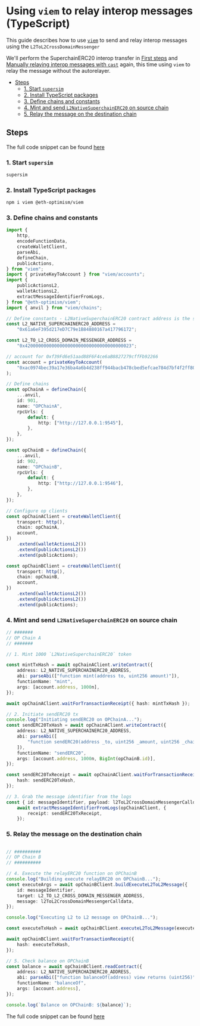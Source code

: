 <!-- omit in toc -->
# Using `viem` to relay interop messages (TypeScript)

This guide describes how to use [`viem`](https://viem.sh/) to send and relay interop messages using the `L2ToL2CrossDomainMessenger`

We'll perform the SuperchainERC20 interop transfer in [First steps](../../getting-started/first-steps.md#send-an-interoperable-superchainerc20-token-from-chain-901-to-902-l2-to-l2-message-passing) and [Manually relaying interop messages with `cast`](./manually-relaying-interop-messages-cast.md) again, this time using `viem` to relay the message without the autorelayer.

- [Steps](#steps)
  - [1. Start `supersim`](#1-start-supersim)
  - [2. Install TypeScript packages](#2-install-typescript-packages)
  - [3. Define chains and constants](#3-define-chains-and-constants)
  - [4. Mint and send `L2NativeSuperchainERC20` on source chain](#4-mint-and-send-l2nativesuperchainerc20-on-source-chain)
  - [5. Relay the message on the destination chain](#5-relay-the-message-on-the-destination-chain)


## Steps

The full code snippet can be found [here](./relay-using-viem-full-code.md)

### 1. Start `supersim`

```sh
supersim
```

### 2. Install TypeScript packages
```sh
npm i viem @eth-optimism/viem
```

### 3. Define chains and constants

```ts
import {
	http,
	encodeFunctionData,
	createWalletClient,
	parseAbi,
	defineChain,
	publicActions,
} from "viem";
import { privateKeyToAccount } from "viem/accounts";
import {
	publicActionsL2,
	walletActionsL2,
	extractMessageIdentifierFromLogs,
} from "@eth-optimism/viem";
import { anvil } from "viem/chains";

// Define constants - L2NativeSuperchainERC20 contract address is the same on every chain
const L2_NATIVE_SUPERCHAINERC20_ADDRESS =
	"0x61a6eF395d217eD7C79e1B84880167a417796172";

const L2_TO_L2_CROSS_DOMAIN_MESSENGER_ADDRESS =
	"0x4200000000000000000000000000000000000023";

// account for 0xf39Fd6e51aad88F6F4ce6aB8827279cffFb92266
const account = privateKeyToAccount(
	"0xac0974bec39a17e36ba4a6b4d238ff944bacb478cbed5efcae784d7bf4f2ff80",
);

// Define chains
const opChainA = defineChain({
	...anvil,
	id: 901,
	name: "OPChainA",
	rpcUrls: {
		default: {
			http: ["http://127.0.0.1:9545"],
		},
	},
});

const opChainB = defineChain({
	...anvil,
	id: 902,
	name: "OPChainB",
	rpcUrls: {
		default: {
			http: ["http://127.0.0.1:9546"],
		},
	},
});

// Configure op clients
const opChainAClient = createWalletClient({
	transport: http(),
	chain: opChainA,
	account,
})
	.extend(walletActionsL2())
	.extend(publicActionsL2())
	.extend(publicActions);

const opChainBClient = createWalletClient({
	transport: http(),
	chain: opChainB,
	account,
})
	.extend(walletActionsL2())
	.extend(publicActionsL2())
	.extend(publicActions);
```

### 4. Mint and send `L2NativeSuperchainERC20` on source chain

```ts
// #######
// OP Chain A
// #######

// 1. Mint 1000 `L2NativeSuperchainERC20` token

const mintTxHash = await opChainAClient.writeContract({
	address: L2_NATIVE_SUPERCHAINERC20_ADDRESS,
	abi: parseAbi(["function mint(address to, uint256 amount)"]),
	functionName: "mint",
	args: [account.address, 1000n],
});

await opChainAClient.waitForTransactionReceipt({ hash: mintTxHash });

// 2. Initiate sendERC20 tx
console.log("Initiating sendERC20 on OPChainA...");
const sendERC20TxHash = await opChainAClient.writeContract({
	address: L2_NATIVE_SUPERCHAINERC20_ADDRESS,
	abi: parseAbi([
		"function sendERC20(address _to, uint256 _amount, uint256 _chainId)",
	]),
	functionName: "sendERC20",
	args: [account.address, 1000n, BigInt(opChainB.id)],
});

const sendERC20TxReceipt = await opChainAClient.waitForTransactionReceipt({
	hash: sendERC20TxHash,
});

// 3. Grab the message identifier from the logs
const { id: messageIdentifier, payload: l2ToL2CrossDomainMessengerCalldata } =
	await extractMessageIdentifierFromLogs(opChainAClient, {
		receipt: sendERC20TxReceipt,
	});

```

### 5. Relay the message on the destination chain

```ts

// ##########
// OP Chain B
// ##########

// 4. Execute the relayERC20 function on OPChainB
console.log("Building execute relayERC20 on OPChainB...");
const executeArgs = await opChainBClient.buildExecuteL2ToL2Message({
	id: messageIdentifier,
	target: L2_TO_L2_CROSS_DOMAIN_MESSENGER_ADDRESS,
	message: l2ToL2CrossDomainMessengerCalldata,
});

console.log("Executing L2 to L2 message on OPChainB...");

const executeTxHash = await opChainBClient.executeL2ToL2Message(executeArgs);

await opChainBClient.waitForTransactionReceipt({
	hash: executeTxHash,
});

// 5. Check balance on OPChainB
const balance = await opChainBClient.readContract({
	address: L2_NATIVE_SUPERCHAINERC20_ADDRESS,
	abi: parseAbi(["function balanceOf(address) view returns (uint256)"]),
	functionName: "balanceOf",
	args: [account.address],
});

console.log(`Balance on OPChainB: ${balance}`);
```

The full code snippet can be found [here](./relay-using-viem-full-code.md)